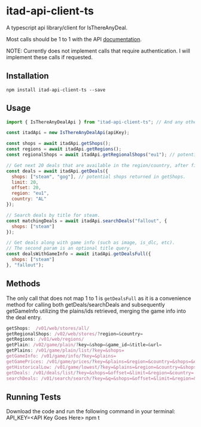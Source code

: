 # itad-api-client-ts
A typescript api library/client for IsThereAnyDeal.

Most calls should be 1 to 1 with the API [documentation](https://itad.docs.apiary.io/).

NOTE: Currently does not implement calls that require authentication. I will implement these calls if requested.

## Installation

`npm install itad-api-client-ts --save`

## Usage

```javascript
import { IsThereAnyDealApi } from "itad-api-client-ts"; // And any other types needed.

const itadApi = new IsThereAnyDealApi(apiKey);

const shops = await itadApi.getShops();
const regions = await itadApi.getRegions();
const regionalShops = await itadApi.getRegionalShops("eu1"); // potential regions returned in getRegions call.

// Get next 20 deals that are available in the region/country, after first 20 for steam & gog.
const deals = await itadApi.getDeals({
  shops: ["steam", "gog"], // potential shops returned in getShops.
  limit: 20,
  offset: 20,
  region: "eu1",
  country: "AL"
});

// Search deals by title for steam.
const matchingDeals = await itadApi.searchDeals("fallout", {
  shops: ["steam"]
});

// Get deals along with game info (such as image, is_dlc, etc).
// The second param is an optional title query.
const dealsWithGameInfo = await itadApi.getDealsFull({
  shops: ["steam"]
}, "fallout");
```

## Methods

The only call that does not map 1 to 1 is `getDealsFull` 
as it is a convenience method for calling both getDeals/searchDeals 
and subsequently getGameInfo utilizing the plains/ids retrieved, 
merging the game info into the deal entry.

```javascript
getShops:  /v01/web/stores/all/
getRegionalShops: /v02/web/stores/?region=&country=
getRegions: /v01/web/regions/
getPlain: /v02/game/plain/?key=&shop=&game_id=&title=&url=
getPlains: /v01/game/plain/list/?key=&shops=
getGameInfo: /v01/game/info/?key=&plains=
getGamePrices: /v01/game/prices/?key=&plains=&region=&country=&shops=&exclude=&added=
getHistoricalLow: /v01/game/lowest/?key=&plains=&region=&country=&shops=&exclude=&since=
getDeals: /v01/deals/list/?key=&shops=&offset=&limit=&region=&country=
searchDeals: /v01/search/search/?key=&q=&shops=&offset=&limit=&region=&country=
```

## Running Tests

Download the code and run the following command in your terminal: API_KEY=\<API Key Goes Here\> npm t
